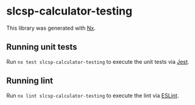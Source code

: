 # slcsp-calculator-testing

This library was generated with [Nx](https://nx.dev).

## Running unit tests

Run `nx test slcsp-calculator-testing` to execute the unit tests via [Jest](https://jestjs.io).

## Running lint

Run `nx lint slcsp-calculator-testing` to execute the lint via [ESLint](https://eslint.org/).
